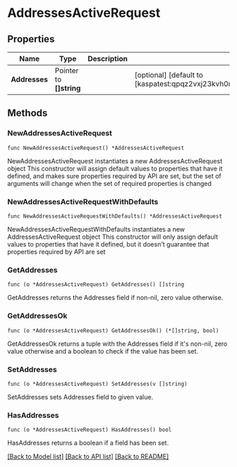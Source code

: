 # AddressesActiveRequest

## Properties

Name | Type | Description | Notes
------------ | ------------- | ------------- | -------------
**Addresses** | Pointer to **[]string** |  | [optional] [default to [kaspatest:qpqz2vxj23kvh0m73ta2jjn2u4cv4tlufqns2eap8mxyyt0rvrxy6ejkful67]]

## Methods

### NewAddressesActiveRequest

`func NewAddressesActiveRequest() *AddressesActiveRequest`

NewAddressesActiveRequest instantiates a new AddressesActiveRequest object
This constructor will assign default values to properties that have it defined,
and makes sure properties required by API are set, but the set of arguments
will change when the set of required properties is changed

### NewAddressesActiveRequestWithDefaults

`func NewAddressesActiveRequestWithDefaults() *AddressesActiveRequest`

NewAddressesActiveRequestWithDefaults instantiates a new AddressesActiveRequest object
This constructor will only assign default values to properties that have it defined,
but it doesn't guarantee that properties required by API are set

### GetAddresses

`func (o *AddressesActiveRequest) GetAddresses() []string`

GetAddresses returns the Addresses field if non-nil, zero value otherwise.

### GetAddressesOk

`func (o *AddressesActiveRequest) GetAddressesOk() (*[]string, bool)`

GetAddressesOk returns a tuple with the Addresses field if it's non-nil, zero value otherwise
and a boolean to check if the value has been set.

### SetAddresses

`func (o *AddressesActiveRequest) SetAddresses(v []string)`

SetAddresses sets Addresses field to given value.

### HasAddresses

`func (o *AddressesActiveRequest) HasAddresses() bool`

HasAddresses returns a boolean if a field has been set.


[[Back to Model list]](../README.md#documentation-for-models) [[Back to API list]](../README.md#documentation-for-api-endpoints) [[Back to README]](../README.md)


